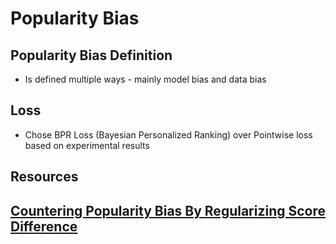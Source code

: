 # Popularity Bias

## Popularity Bias Definition
* Is defined multiple ways - mainly model bias and data bias

## Loss
* Chose BPR Loss (Bayesian Personalized Ranking) over Pointwise loss based on experimental results

## Resources

## [Countering Popularity Bias By Regularizing Score Difference](https://dl.acm.org/doi/pdf/10.1145/3523227.3546757)